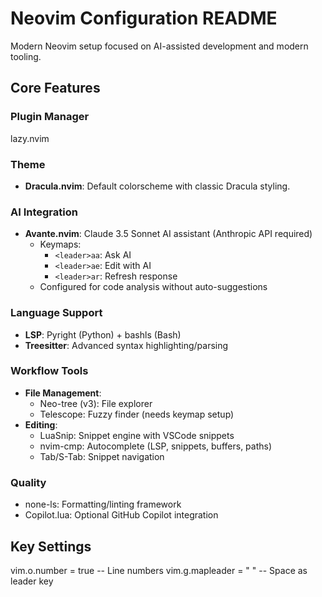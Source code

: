 # Neovim Configuration README

Modern Neovim setup focused on AI-assisted development and modern tooling. 

## Core Features
### **Plugin Manager**
lazy.nvim

### **Theme**
- **Dracula.nvim**: Default colorscheme with classic Dracula styling.

### **AI Integration**
- **Avante.nvim**: Claude 3.5 Sonnet AI assistant (Anthropic API required)
  - Keymaps:
    - `<leader>aa`: Ask AI
    - `<leader>ae`: Edit with AI
    - `<leader>ar`: Refresh response
  - Configured for code analysis without auto-suggestions

### **Language Support**
- **LSP**: Pyright (Python) + bashls (Bash)
- **Treesitter**: Advanced syntax highlighting/parsing

### **Workflow Tools**
- **File Management**:
  - Neo-tree (v3): File explorer
  - Telescope: Fuzzy finder (needs keymap setup)
- **Editing**:
  - LuaSnip: Snippet engine with VSCode snippets
  - nvim-cmp: Autocomplete (LSP, snippets, buffers, paths)
  - Tab/S-Tab: Snippet navigation

### **Quality**
- none-ls: Formatting/linting framework
- Copilot.lua: Optional GitHub Copilot integration

## Key Settings

vim.o.number = true -- Line numbers
vim.g.mapleader = " " -- Space as leader key


